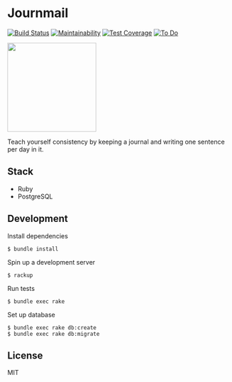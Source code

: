 # Journmail

[![Build Status](https://travis-ci.org/shime/one-sentence-per-day.svg)](https://travis-ci.org/shime/one-sentence-per-day)
[![Maintainability](https://api.codeclimate.com/v1/badges/1e1928639ee2bc312246/maintainability)](https://codeclimate.com/github/shime/journmail/maintainability)
[![Test Coverage](https://api.codeclimate.com/v1/badges/1e1928639ee2bc312246/test_coverage)](https://codeclimate.com/github/shime/journmail/test_coverage)
[![To Do](https://badge.waffle.io/shime/journmail.svg?columns=To%20Do)](https://waffle.io/shime/journmail)

<img height="200" src="https://twobucks.co/assets/images/journmail-logo-new.png"></img>


Teach yourself consistency by keeping a journal and writing one sentence per day in it.

## Stack

* Ruby
* PostgreSQL

## Development

Install dependencies

```shell
$ bundle install
```

Spin up a development server

```shell
$ rackup
```

Run tests

```shell
$ bundle exec rake
```

Set up database

```shell
$ bundle exec rake db:create
$ bundle exec rake db:migrate
```

## License

MIT
